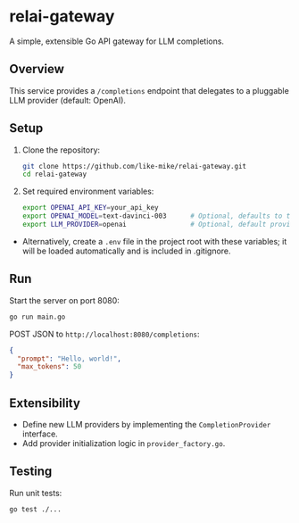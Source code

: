 # relai-gateway

A simple, extensible Go API gateway for LLM completions.

## Overview

This service provides a `/completions` endpoint that delegates to a pluggable LLM provider (default: OpenAI).

## Setup

1. Clone the repository:
   ```bash
   git clone https://github.com/like-mike/relai-gateway.git
   cd relai-gateway
   ```
2. Set required environment variables:
   ```bash
   export OPENAI_API_KEY=your_api_key
   export OPENAI_MODEL=text-davinci-003      # Optional, defaults to text-davinci-003
   export LLM_PROVIDER=openai                # Optional, default provider
   ```
+  Alternatively, create a `.env` file in the project root with these variables; it will be loaded automatically and is included in .gitignore.

## Run

Start the server on port 8080:
```bash
go run main.go
```

POST JSON to `http://localhost:8080/completions`:
```json
{
  "prompt": "Hello, world!",
  "max_tokens": 50
}
```

## Extensibility

- Define new LLM providers by implementing the `CompletionProvider` interface.
- Add provider initialization logic in `provider_factory.go`.

## Testing

Run unit tests:
```bash
go test ./...
